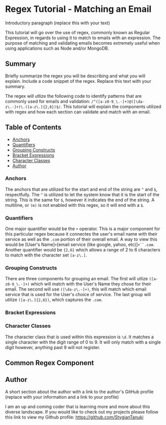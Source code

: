 # Regex Tutorial - Matching an Email

Introductory paragraph (replace this with your text)

This tutorial will go over the use of regex, commonly known as Regular Expression, in regards to using it to match to emails with an expression.  The purpose of matching and validating emails becomes extremely useful when using applications such as Node and/or MongoDB.

## Summary

Briefly summarize the regex you will be describing and what you will explain. Include a code snippet of the regex. Replace this text with your summary.

The regex will utlize the following code to identify patterns that are commonly used for emails and validation: `/^([a-z0-9_\.-]+)@([\da-z\.-]+)\.([a-z\.]{2,6})$/`. This tutorial will explain the components utilized with regex and how each section can validate and match with an email.

## Table of Contents

- [Anchors](#anchors)
- [Quantifiers](#quantifiers)
- [Grouping Constructs](#grouping-constructs)
- [Bracket Expressions](#bracket-expressions)
- [Character Classes](#character-classes)
- [Author](#author)

### Anchors

The anchors that are utilized for the start and end of the string are `^` and `$`, respectfully. The `^` is utilized to let the system know that it is the start of the string. This is the same for `$`, however it indicates the end of the string. A multiline, or `(m)` is not enabled with this regex, so it will end with a `$`.

### Quantifiers

One major quantifier would be the `+` operator. This is a major component for this particular regex because it connectes the user's email name with their service as well as the `.com` portion of their overall email. A way to view this would be [User's Name]`+`[email service (like google, yahoo, etc)]`+``.com`. Another quantifier would be `{2,6}` which allows a range of 2 to 6 characters to match with the character set `[a-z\.]`.

### Grouping Constructs

There are three components for grouping an email. The first will utlize `([a-z0-9_\.-]+)` which will match with the User's Name they chose for their email. The second will use `([\da-z\.-]+)`, this will match which email service that is used for the User's choice of service. The last group will utilize `([a-z\.]{2,6})`, which captures the `.com`.

### Bracket Expressions



### Character Classes

The character class that is used within this expression is `\d`. It matches a single character with the digit range of 0 to 9. It will only match with a single digit however, anything past 9 will not register.

## Common Regex Component



## Author

A short section about the author with a link to the author's GitHub profile (replace with your information and a link to your profile)

I am an up and coming coder that is learning more and more about this diverse landscape. If you would like to check out my projects please follow this link to view my Github profile: https://github.com/StygianTanuki